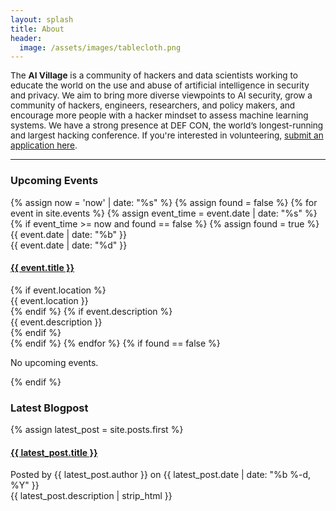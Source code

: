```yaml
---
layout: splash
title: About
header:
  image: /assets/images/tablecloth.png
---
```


<div style="margin: 0.25rem 0; font-size: 0.85rem;">
  The <strong>AI Village</strong> is a community of hackers and data scientists working to educate the world on the use and abuse of artificial intelligence in security and privacy. We aim to bring more diverse viewpoints to AI security, grow a community of hackers, engineers, researchers, and policy makers, and encourage more people with a hacker mindset to assess machine learning systems. We have a strong presence at DEF CON, the world’s longest-running and largest hacking conference. If you're interested in volunteering, <a href="https://forms.gle/vCrz3zpR8xHCsTtJ8" target="_blank" rel="noopener noreferrer">submit an application here</a>.
</div>

---


<div class="events-and-blog">
  <!-- Upcoming Events -->
<div class="upcoming-events-wrapper">
  <h3>Upcoming Events</h3>
  {% assign now = 'now' | date: "%s" %}
  {% assign found = false %}
  {% for event in site.events %}
    {% assign event_time = event.date | date: "%s" %}
    {% if event_time >= now and found == false %}
      {% assign found = true %}
      <article class="event-item">
        <div class="event-date">
          <div class="event-month">{{ event.date | date: "%b" }}</div>
          <div class="event-day">{{ event.date | date: "%d" }}</div>
        </div>
        <div class="event-content">
          <h4 class="event__item">
            <a href="{{ event.url | relative_url }}">{{ event.title }}</a>
          </h4>
          {% if event.location %}
            <div class="event-location">{{ event.location }}</div>
          {% endif %}
          {% if event.description %}
            <div class="event-description">{{ event.description }}</div>
          {% endif %}
        </div>
      </article>
    {% endif %}
  {% endfor %}
  {% if found == false %}
    <p>No upcoming events.</p>
  {% endif %}
</div>


  <!-- Latest Blogpost -->
  <div class="latest-blogpost-wrapper">
    <h3>Latest Blogpost</h3>
    {% assign latest_post = site.posts.first %}
    <article class="event-item">
      <div class="event-content">
        <h4 class="event__item">
          <a href="{{ latest_post.url }}">{{ latest_post.title }}</a>
        </h4>
        <div class="event-location">Posted by {{ latest_post.author }} on {{ latest_post.date | date: "%b %-d, %Y" }}</div>
        <div class="event-description">{{ latest_post.description | strip_html }}</div>
      </div>
    </article>
  </div>
</div>